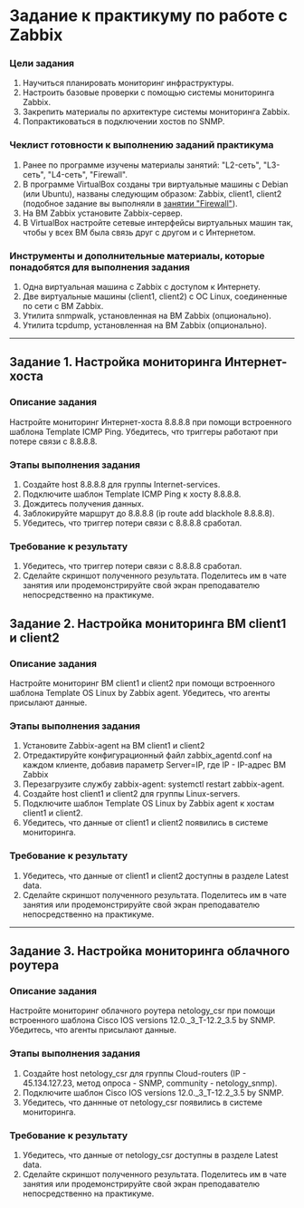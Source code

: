 # Задание к практикуму по работе с Zabbix

### Цели задания

1. Научиться планировать мониторинг инфраструктуры.
2. Настроить базовые проверки с помощью системы мониторинга Zabbix.
3. Закрепить материалы по архитектуре системы мониторинга Zabbix.
4. Попрактиковаться в подключении хостов по SNMP.

### Чеклист готовности к выполнению заданий практикума 

1. Ранее по программе изучены материалы занятий: "L2-сеть", "L3-сеть", "L4-сеть", "Firewall".
2. В программе VirtualBox созданы три виртуальные машины с Debian (или Ubuntu), названы следующим образом: Zabbix, client1, client2 (подобное задание вы выполняли в [занятии "Firewall"](https://github.com/netology-code/snet-homeworks/blob/snet-22/4-09.md)).
3. На ВМ Zabbix установите Zabbix-сервер.
4. В VirtualBox настройте сетевые интерфейсы виртуальных машин так, чтобы у всех ВМ была связь друг с другом и с Интернетом.

### Инструменты и дополнительные материалы, которые понадобятся для выполнения задания

1. Одна виртуальная машина с Zabbix с доступом к Интернету.
2. Две виртуальные машины (client1, client2) с ОС Linux, соединенные по сети с ВМ Zabbix.
3. Утилита snmpwalk, установленная на ВМ Zabbix (опционально).
4. Утилита tcpdump, установленная на ВМ Zabbix (опционально).
   
---

## Задание 1. Настройка мониторинга Интернет-хоста

### Описание задания

Настройте мониторинг Интернет-хоста 8.8.8.8 при помощи встроенного шаблона Template ICMP Ping. Убедитесь, что триггеры работают при потере связи с 8.8.8.8.

### Этапы выполнения задания

1. Создайте host 8.8.8.8 для группы Internet-services.
2. Подключите шаблон Template ICMP Ping к хосту 8.8.8.8.
3. Дождитесь получения данных.
4. Заблокируйте маршрут до 8.8.8.8 (ip route add blackhole 8.8.8.8).
5. Убедитесь, что триггер потери связи с 8.8.8.8 сработал.

### Требование к результату

1. Убедитесь, что триггер потери связи с 8.8.8.8 сработал.
2. Сделайте скриншот полученного результата. Поделитесь им в чате занятия или продемонстрируйте свой экран преподавателю непосредственно на практикуме.

 
## Задание 2. Настройка мониторинга ВМ client1 и client2

### Описание задания

Настройте мониторинг ВМ client1 и client2 при помощи встроенного шаблона Template OS Linux by Zabbix agent. Убедитесь, что агенты присылают данные.


### Этапы выполнения задания

1. Установите Zabbix-agent на ВМ client1 и client2
2. Отредактируйте конфигурационный файл zabbix_agentd.conf на каждом клиенте, добавив параметр Server=IP, где IP - IP-адрес ВМ Zabbix
3. Перезагрузите службу zabbix-agent: systemctl restart zabbix-agent.
4. Создайте host client1 и client2 для группы Linux-servers.
5. Подключите шаблон Template OS Linux by Zabbix agent к хостам client1 и client2.
6. Убедитесь, что данные от client1 и client2 появились в системе мониторинга.

### Требование к результату

1. Убедитесь, что данные от client1 и client2 доступны в разделе Latest data.
2. Сделайте скриншот полученного результата. Поделитесь им в чате занятия или продемонстрируйте свой экран преподавателю непосредственно на практикуме.

---

## Задание 3. Настройка мониторинга облачного роутера

### Описание задания

Настройте мониторинг облачного роутера netology_csr при помощи встроенного шаблона Cisco IOS versions 12.0._3_T-12.2_3.5 by SNMP. Убедитесь, что агенты присылают данные.

### Этапы выполнения задания

1. Создайте host netology_csr для группы Cloud-routers (IP - 45.134.127.23, метод опроса - SNMP, community - netology_snmp).
2. Подключите шаблон Cisco IOS versions 12.0._3_T-12.2_3.5 by SNMP.
3. Убедитесь, что даннные от netology_csr появились в системе мониторинга.

### Требование к результату

1. Убедитесь, что данные от netology_csr доступны в разделе Latest data.
3. Сделайте скриншот полученного результата. Поделитесь им в чате занятия или продемонстрируйте свой экран преподавателю непосредственно на практикуме.
